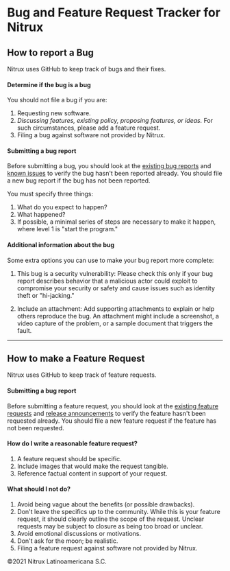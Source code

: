 # Bug and Feature Request Tracker for Nitrux
## How to report a Bug
Nitrux uses GitHub to keep track of bugs and their fixes.

#### Determine if the bug is a bug
You should not file a bug if you are:

1. Requesting new software.
2. _Discussing features, existing policy, proposing features, or ideas._ For such circumstances, please add a feature request.
3. Filing a bug against software not provided by Nitrux.

#### Submitting a bug report

Before submitting a bug, you should look at the [existing bug reports](https://github.com/Nitrux/nitrux-bug-tracker/issues) and [known issues](https://nxos.org/known-issues) to verify the bug hasn't been reported already. You should file a new bug report if the bug has not been reported.

You must specify three things:

1. What do you expect to happen?
2. What happened?
3. If possible, a minimal series of steps are necessary to make it happen, where level 1 is "start the program."

#### Additional information about the bug

Some extra options you can use to make your bug report more complete:

1. This bug is a security vulnerability: Please check this only if your bug report describes behavior that a malicious actor could exploit to compromise your security or safety and cause issues such as identity theft or "hi-jacking."

2. Include an attachment: Add supporting attachments to explain or help others reproduce the bug. An attachment might include a screenshot, a video capture of the problem, or a sample document that triggers the fault.

----

## How to make a Feature Request
Nitrux uses GitHub to keep track of feature requests.

#### Submitting a bug report

Before submitting a feature request, you should look at the [existing feature requests](https://github.com/Nitrux/nitrux-bug-tracker/issues) and [release announcements](https://nxos.org/changelog) to verify the feature hasn't been requested already. You should file a new feature request if the feature has not been requested.

#### How do I write a reasonable feature request?

1. A feature request should be specific.
2. Include images that would make the request tangible.
3. Reference factual content in support of your request.

#### What should I not do?

1. Avoid being vague about the benefits (or possible drawbacks).
2. Don't leave the specifics up to the community. While this is your feature request, it should clearly outline the scope of the request. Unclear requests may be subject to closure as being too broad or unclear.
3. Avoid emotional discussions or motivations.
4. Don't ask for the moon; be realistic.
5. Filing a feature request against software not provided by Nitrux.

©2021 Nitrux Latinoamericana S.C.
